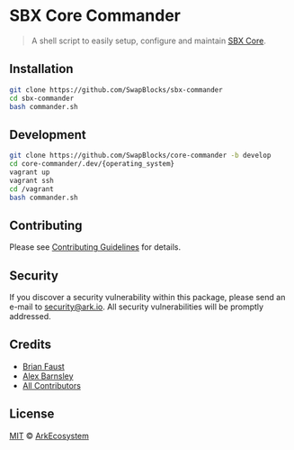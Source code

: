 # SBX Core Commander

> A shell script to easily setup, configure and maintain [SBX Core](https://github.com/SwapBlocks/core).

## Installation

```bash
git clone https://github.com/SwapBlocks/sbx-commander
cd sbx-commander
bash commander.sh
```

## Development

```sh
git clone https://github.com/SwapBlocks/core-commander -b develop
cd core-commander/.dev/{operating_system}
vagrant up
vagrant ssh
cd /vagrant
bash commander.sh
```

## Contributing

Please see [Contributing Guidelines](https://docs.ark.io/guidebook/contribution-guidelines/contributing.html) for details.

## Security

If you discover a security vulnerability within this package, please send an e-mail to security@ark.io. All security vulnerabilities will be promptly addressed.

## Credits

- [Brian Faust](https://github.com/faustbrian)
- [Alex Barnsley](https://github.com/alexbarnsley)
- [All Contributors](https://github.com/ArkEcosystem/core-commander/graphs/contributors)

## License

[MIT](LICENSE) © [ArkEcosystem](https://ark.io)
